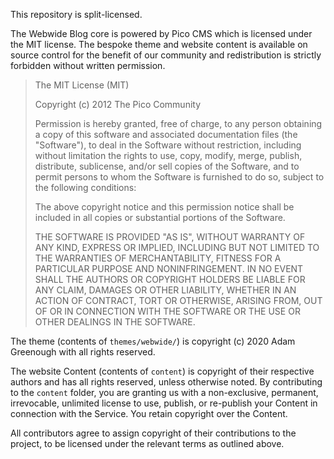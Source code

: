 This repository is split-licensed. 

The Webwide Blog core is powered by Pico CMS which is licensed under the MIT license. The bespoke theme and website content is available on source control for the benefit of our community and redistribution is strictly forbidden without written permission.

> The MIT License (MIT)
> 
> Copyright (c) 2012 The Pico Community
> 
> Permission is hereby granted, free of charge, to any person obtaining a copy
> of this software and associated documentation files (the "Software"), to deal
> in the Software without restriction, including without limitation the rights
> to use, copy, modify, merge, publish, distribute, sublicense, and/or sell
> copies of the Software, and to permit persons to whom the Software is
> furnished to do so, subject to the following conditions:
> 
> The above copyright notice and this permission notice shall be included in all
> copies or substantial portions of the Software.
> 
> THE SOFTWARE IS PROVIDED "AS IS", WITHOUT WARRANTY OF ANY KIND, EXPRESS OR
> IMPLIED, INCLUDING BUT NOT LIMITED TO THE WARRANTIES OF MERCHANTABILITY,
> FITNESS FOR A PARTICULAR PURPOSE AND NONINFRINGEMENT. IN NO EVENT SHALL THE
> AUTHORS OR COPYRIGHT HOLDERS BE LIABLE FOR ANY CLAIM, DAMAGES OR OTHER
> LIABILITY, WHETHER IN AN ACTION OF CONTRACT, TORT OR OTHERWISE, ARISING FROM,
> OUT OF OR IN CONNECTION WITH THE SOFTWARE OR THE USE OR OTHER DEALINGS IN THE
> SOFTWARE.

The theme (contents of `themes/webwide/`) is copyright (c) 2020 Adam Greenough with all rights reserved.

The website Content (contents of `content`) is copyright of their respective authors and has all rights reserved, unless otherwise noted. By contributing to the `content` folder, you are granting us with a non-exclusive, permanent, irrevocable, unlimited license to use, publish, or re-publish your Content in connection with the Service. You retain copyright over the Content.

All contributors agree to assign copyright of their contributions to the project, to be licensed under the relevant terms as outlined above.